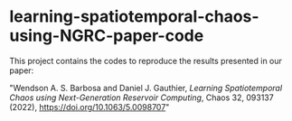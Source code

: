 # learning-spatiotemporal-chaos-using-NGRC-paper-code
This project contains the codes to reproduce the results presented in our paper: 

"Wendson A. S. Barbosa and Daniel J. Gauthier, _Learning Spatiotemporal Chaos using Next-Generation Reservoir Computing_, Chaos 32, 093137 (2022), https://doi.org/10.1063/5.0098707"

